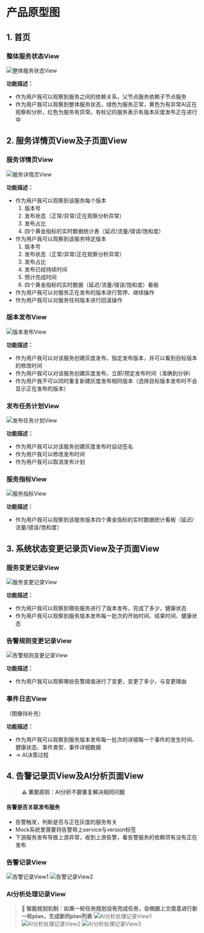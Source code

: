 # 产品原型图

## 1. 首页

### 整体服务状态View
![整体服务状态View](photo/整体服务状态view.png)

**功能描述：**
- 作为用户我可以观察到服务之间的依赖关系，父节点服务依赖子节点服务
- 作为用户我可以观察到整体服务状态，绿色为服务正常，黄色为有异常AI正在观察和分析，红色为服务有异常。有标记的服务表示有版本灰度发布正在进行中

## 2. 服务详情页View及子页面View

### 服务详情页View
![服务详情页View](photo/服务详情页view.png)

**功能描述：**
- 作为用户我可以观察到该服务每个版本
  1. 版本号
  2. 发布状态（正常/异常/正在观察分析异常）
  3. 发布占比
  4. 四个黄金指标的实时数据统计表（延迟/流量/错误/饱和度）
- 作为用户我可以观察到该服务特定版本
  1. 版本号
  2. 发布状态（正常/异常/正在观察分析异常）
  3. 发布占比
  4. 发布已经持续时间
  5. 预计完成时间
  6. 四个黄金指标的实时数据（延迟/流量/错误/饱和度）看板
- 作为用户我可以对服务正在发布的版本进行暂停、继续操作
- 作为用户我可以对服务任何版本进行回滚操作

### 版本发布View
![版本发布View](photo/版本发布view.png)

**功能描述：**
- 作为用户我可以对该服务创建灰度发布，指定发布版本，并可以看到目标版本的修改时间
- 作为用户我可以对该服务创建灰度发布，立即/预定发布时间（准确到分钟）
- 作为用户我不可以同时重复新建灰度发布相同版本（选择目标版本发布时不会显示正在发布的版本）

### 发布任务计划View
![发布任务计划View](photo/下载任务计划view.png)

**功能描述：**
- 作为用户我可以对该服务创建灰度发布时自动签名
- 作为用户我可以修改发布时间
- 作为用户我可以取消发布计划

### 服务指标View
![服务指标View](photo/服务指标view.png)

**功能描述：**
- 作为用户我可以观察到该服务版本四个黄金指标的实时数据统计看板（延迟/流量/错误/饱和度）

## 3. 系统状态变更记录页View及子页面View

### 服务变更记录View
![服务变更记录View](photo/服务变更记录view.png)

**功能描述：**
- 作为用户我可以观察到哪些服务进行了版本发布，完成了多少，健康状态
- 作为用户我可以观察到服务版本发布每一批次的开始时间、结束时间、健康状态

### 告警规则变更记录View
![告警规则变更记录View](photo/告警规则变更view.png)

**功能描述：**
- 作为用户我可以观察哪些告警阈值进行了变更，变更了多少，与变更理由

### 事件日志View
（图像待补充）

**功能描述：**
- 作为用户我可以观察到服务版本发布每一批次的详细每一个事件的发生时间、健康状态、事件类型、事件详细数据
- -> AI决策过程

## 4. 告警记录页View及AI分析页面View

> **⚠️ 重要原则：AI分析不要重复解决相同问题**

#### 告警是否关联发布服务
- 告警触发，判断是否与正在灰度的服务有关
- Mock系统里需要将告警带上service与version标签
- 下游服务发布导致上游异常，收到上游告警，看告警服务的依赖项有没有正在发布
### 告警记录View
![告警记录View1](photo/告警记录view1.png)
![告警记录View2](photo/告警记录view2.png)



### AI分析处理记录View

> **🔄 智能规划机制：如果一轮任务规划没有完成任务，会根据上文信息进行新一轮plan，生成新的plan列表**
![AI分析处理记录View1](photo/AI分析处理记录View.png)
![AI分析处理记录View2](photo/AI分析处理记录view2.png)
![AI分析处理记录View3](photo/AI分析处理记录view3.png)




